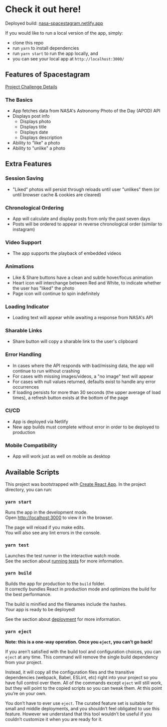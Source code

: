 # Check it out here!

Deployed build: [nasa-spacestagram.netlify.app](https://nasa-spacestagram.netlify.app)

If you would like to run a local version of the app, simply:

- clone this repo
- run `yarn` to install dependencies
- run `yarn start` to run the app locally, and
- you can see your local app at `http://localhost:3000/`

## Features of Spacestagram

[Project Challenge Details](https://docs.google.com/document/d/1QlC6htA5SXEl3YruAOkJWj2-0W3w-n0UOzGuJ1EcktQ/edit#)

### The Basics

- App fetches data from NASA's Astronomy Photo of the Day (APOD) API 
- Displays post info
    - Displays photo
    - Displays title
    - Displays date
    - Displays description
- Ability to "like" a photo
- Ability to "unlike" a photo

## Extra Features

### Session Saving

- "Liked" photos will persist through reloads until user "unlikes" them (or until browser cache & cookies are cleared)

### Chronological Ordering

- App will calculate and display posts from only the past seven days
- Posts will be ordered to appear in reverse chronological order (similar to instagram)

### Video Support

- The app supports the playback of embedded videos

### Animations

- Like & Share buttons have a clean and subtle hover/focus animation
- Heart icon will interchange between Red and White, to indicate whether the user has "liked" the photo
- Page icon will continue to spin indefinitely

### Loading Indicator

- Loading text will appear while awaiting a response from NASA's API

### Sharable Links

- Share button will copy a sharable link to the user's clipboard

### Error Handling

- In cases where the API responds with bad/missing data, the app will continue to run without crashing
- For cases with missing images/videos, a "no image" text will appear
- For cases with null values returned, defaults exist to handle any error occurrences
- If loading persists for more than 30 seconds (the upper average of load times), a refresh button exists at the bottom of the page

### CI/CD

- App is deployed via Netlify
- New app builds must complete without error in order to be deployed to production

### Mobile Compatibility

- App will work just as well on mobile as desktop

## Available Scripts

This project was bootstrapped with [Create React App](https://github.com/facebook/create-react-app).
In the project directory, you can run:

### `yarn start`

Runs the app in the development mode.\
Open [http://localhost:3000](http://localhost:3000) to view it in the browser.

The page will reload if you make edits.\
You will also see any lint errors in the console.

### `yarn test`

Launches the test runner in the interactive watch mode.\
See the section about [running tests](https://facebook.github.io/create-react-app/docs/running-tests) for more information.

### `yarn build`

Builds the app for production to the `build` folder.\
It correctly bundles React in production mode and optimizes the build for the best performance.

The build is minified and the filenames include the hashes.\
Your app is ready to be deployed!

See the section about [deployment](https://facebook.github.io/create-react-app/docs/deployment) for more information.

### `yarn eject`

**Note: this is a one-way operation. Once you `eject`, you can’t go back!**

If you aren’t satisfied with the build tool and configuration choices, you can `eject` at any time. This command will remove the single build dependency from your project.

Instead, it will copy all the configuration files and the transitive dependencies (webpack, Babel, ESLint, etc) right into your project so you have full control over them. All of the commands except `eject` will still work, but they will point to the copied scripts so you can tweak them. At this point you’re on your own.

You don’t have to ever use `eject`. The curated feature set is suitable for small and middle deployments, and you shouldn’t feel obligated to use this feature. However we understand that this tool wouldn’t be useful if you couldn’t customize it when you are ready for it.
